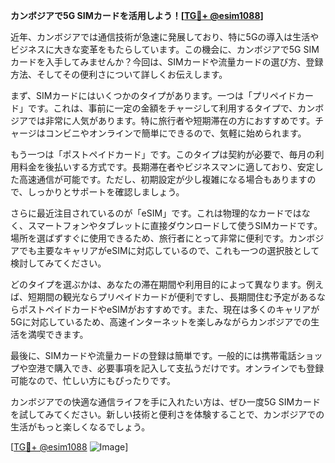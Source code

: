 **カンボジアで5G SIMカードを活用しよう！[[TG💪+ @esim1088](https://t.me/s/esim1088)]**

近年、カンボジアでは通信技術が急速に発展しており、特に5Gの導入は生活やビジネスに大きな変革をもたらしています。この機会に、カンボジアで5G SIMカードを入手してみませんか？今回は、SIMカードや流量カードの選び方、登録方法、そしてその便利さについて詳しくお伝えします。

まず、SIMカードにはいくつかのタイプがあります。一つは「プリペイドカード」です。これは、事前に一定の金額をチャージして利用するタイプで、カンボジアでは非常に人気があります。特に旅行者や短期滞在の方におすすめです。チャージはコンビニやオンラインで簡単にできるので、気軽に始められます。

もう一つは「ポストペイドカード」です。このタイプは契約が必要で、毎月の利用料金を後払いする方式です。長期滞在者やビジネスマンに適しており、安定した高速通信が可能です。ただし、初期設定が少し複雑になる場合もありますので、しっかりとサポートを確認しましょう。

さらに最近注目されているのが「eSIM」です。これは物理的なカードではなく、スマートフォンやタブレットに直接ダウンロードして使うSIMカードです。場所を選ばずすぐに使用できるため、旅行者にとって非常に便利です。カンボジアでも主要なキャリアがeSIMに対応しているので、これも一つの選択肢として検討してみてください。

どのタイプを選ぶかは、あなたの滞在期間や利用目的によって異なります。例えば、短期間の観光ならプリペイドカードが便利ですし、長期間住む予定があるならポストペイドカードやeSIMがおすすめです。また、現在は多くのキャリアが5Gに対応しているため、高速インターネットを楽しみながらカンボジアでの生活を満喫できます。

最後に、SIMカードや流量カードの登録は簡単です。一般的には携帯電話ショップや空港で購入でき、必要事項を記入して支払うだけです。オンラインでも登録可能なので、忙しい方にもぴったりです。

カンボジアでの快適な通信ライフを手に入れたい方は、ぜひ一度5G SIMカードを試してみてください。新しい技術と便利さを体験することで、カンボジアでの生活がもっと楽しくなるでしょう。

[[TG💪+ @esim1088](https://t.me/s/esim1088) ![Image](https://i.postimg.cc/Y0z9fWf4/image.png)]
